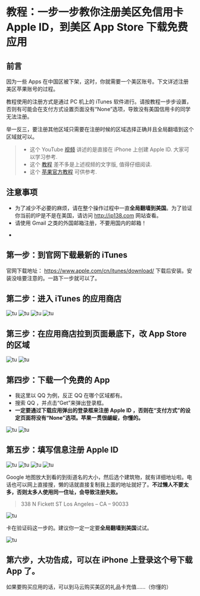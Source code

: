 # 教程：一步一步教你注册美区免信用卡 Apple ID，到美区 App Store 下载免费应用

## 前言

因为一些 Apps 在中国区被下架，这时，你就需要一个美区账号。下文详述注册美区苹果账号的过程。

教程使用的注册方式是通过 PC 机上的 iTunes 软件进行。请按教程一步步设置，否则有可能会在支付方式设置页面没有“None”选项，导致没有美国信用卡的同学无法注册。

举一反三，要注册其他区域只需要在注册时候的区域选择正确并且全局翻墙到这个区域就可以。

> * 这个 YouTube [视频](https://www.youtube.com/watch?v=EXUbgANMgNE) 讲述的是直接在 iPhone 上创建 Apple ID. 大家可以学习参考.
> * 这个 [教程](http://bbs.feng.com/read-htm-tid-11383798.html) 差不多是上述视频的文字版, 值得仔细阅读.
> * 这个 [苹果官方教程](https://support.apple.com/zh-cn/HT204034) 可供参考.

## 注意事项

* 为了减少不必要的麻烦，请在整个操作过程中一直**全局翻墙到美国**。为了验证你当前的IP是不是在美国，请访问 http://ip138.com 网站查看。
* 请使用 Gmail 之类的外国邮箱注册，不要用国内的邮箱！
* ~~~如果你确实翻不了墙，你可以百度“网际飞梭”找到我的QQ，我可以给你个临时SS线路二维码。如果你还不明所以，请关闭这个网页。掰掰。~~~

## 第一步：到官网下载最新的 iTunes

官网下载地址： https://www.apple.com/cn/itunes/download/
下载后安装。安装没啥要注意的。一路下一步就可以了。


## 第二步：进入 iTunes 的应用商店

![tu](https://raw.githubusercontent.com/OneSecure/ShadowAgentNotes/master/AppleID/20170729200129.png)
![tu](https://raw.githubusercontent.com/OneSecure/ShadowAgentNotes/master/AppleID/20170729200222.png)
![tu](https://raw.githubusercontent.com/OneSecure/ShadowAgentNotes/master/AppleID/20170729200255.png)
![tu](https://raw.githubusercontent.com/OneSecure/ShadowAgentNotes/master/AppleID/20170729200342.png)

## 第三步：在应用商店拉到页面最底下，改 App Store 的区域

![tu](https://raw.githubusercontent.com/OneSecure/ShadowAgentNotes/master/AppleID/20170729200458.png)
![tu](https://raw.githubusercontent.com/OneSecure/ShadowAgentNotes/master/AppleID/20170729200526.png)


## 第四步：下载一个免费的 App

* 我这里以 QQ 为例，反正 QQ 在哪个区域都有。
* 搜索 QQ ，并点击“Get”来弹出登录框。
* **一定要通过下载应用弹出的登录框来注册 Apple ID ，否则在“支付方式”的设定页面将没有“None”选项。苹果一贯很龌龊，你懂的。**

![tu](https://raw.githubusercontent.com/OneSecure/ShadowAgentNotes/master/AppleID/20170729200654.png)
![tu](https://raw.githubusercontent.com/OneSecure/ShadowAgentNotes/master/AppleID/20170729200733.png)

## 第五步：填写信息注册 Apple ID

![tu](https://raw.githubusercontent.com/OneSecure/ShadowAgentNotes/master/AppleID/20170729200911.png)
![tu](https://raw.githubusercontent.com/OneSecure/ShadowAgentNotes/master/AppleID/20170729201332.png)
![tu](https://raw.githubusercontent.com/OneSecure/ShadowAgentNotes/master/AppleID/20170729201428.png)
![tu](https://raw.githubusercontent.com/OneSecure/ShadowAgentNotes/master/AppleID/20170729202004.png)

Google 地图放大到看的到街道名的大小，然后选个建筑物，就有详细地址啦。电话也可以网上直接搜，懒的话就直接复制我上面的地址就好了。**不过懒人不要太多，否则太多人使用同一住址，会导致注册失败。**

> 338 N Fickett ST
> Los Angeles – CA – 90033

![tu](https://raw.githubusercontent.com/OneSecure/ShadowAgentNotes/master/AppleID/20170729202043.png)

卡在验证码这一步的。建议你一定一定要**全局翻墙到美国**试试。

![tu](https://raw.githubusercontent.com/OneSecure/ShadowAgentNotes/master/AppleID/20170729202156.png)

## 第六步，大功告成，可以在 iPhone 上登录这个号下载 App 了。

如果要购买应用的话，可以到马云购买美区的礼品卡充值……（你懂的）
